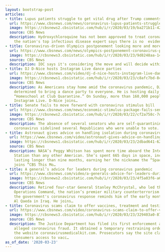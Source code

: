 ```yaml
---
layout: bootstrap-post
articles:
- title: Lupus patients struggle to get vital drug after Trump comments
  url: https://www.cbsnews.com/news/coronavirus-lupus-patients-struggle-fill-prescriptions-after-trump-touts-vital-drug-as-covid-19-treatment/
  image: https://cbsnews2.cbsistatic.com/hub/i/r/2020/03/19/ba271b11-42dc-4c14-85e9-490a84af8742/thumbnail/1200x630g6/fc70a091fa628afa7fda0224e9fd7dd7/gettyimages-1203453162.jpg
  source: CBS News
  description: Hydroxychloroquine has not been approved to treat coronavirus, and
    the nation's top infectious disease expert says there is no  evidence it is effective.
- title: Coronavirus-driven Olympics postponement looking more and more likely
  url: https://www.cbsnews.com/news/olympics-postponement-coronavirus-pandemic-covid-19-japan-more-and-more-likely/
  image: https://cbsnews3.cbsistatic.com/hub/i/r/2020/03/23/9d8248aa-1450-4ae8-b101-b1c23107d55d/thumbnail/1200x630g7/ccf45e2a7c7586798e29fc991724cb3c/2020-03-23t055651z-1288845986-rc2hpf9hj472-rtrmadp-3-health-coronavirus-olympics.jpg
  source: CBS News
  description: IOC says it's considering the move and will decide within a month
- title: DJ D-Nice hosts Instagram Live dance parties
  url: https://www.cbsnews.com/video/dj-d-nice-hosts-instagram-live-dance-parties/
  image: https://cbsnews1.cbsistatic.com/hub/i/r/2020/03/23/c8afc7bd-8c36-4725-ab4b-f5d0e1725754/thumbnail/1200x630/7f5f54b0361f171222e0f122b3d47db5/ctm-dnice-0323-460381-640x360.jpg
  source: CBS News
  description: As Americans stay home amid the coronavirus pandemic, DJ D-Nice is
    determined to bring a dance party to everyone. He is hosting daily events he calls
    “Homeschool at Club Quarantine.” On Sunday, more than 160,000 people watched his
    Instagram Live. D-Nice joins…
- title: Senate fails to move forward with coronavirus stimulus bill
  url: https://www.cbsnews.com/news/economic-stimulus-package-fails-senate-democrats-bill-coronavirus/
  image: https://cbsnews2.cbsistatic.com/hub/i/r/2020/03/22/cf2a758c-7df8-4ba0-afdd-04a543ce7a21/thumbnail/1200x630g3/b5003632b90474f05b4ea9dab8bfb594/2020-03-22t170054z-1694015819-rc25pf9lt8kl-rtrmadp-3-health-coronavirus-usa-congress.jpg
  source: CBS News
  description: The absence of several senators who are self-quarantining due to the
    coronavirus sidelined several Republicans who were unable to vote.
- title: Astronaut gives advice on handling isolation during coronavirus crisis
  url: https://www.cbsnews.com/video/astronaut-gives-advice-on-handling-isolation-during-coronavirus-crisis/
  image: https://cbsnews1.cbsistatic.com/hub/i/r/2020/03/23/2dbad641-62b1-45ed-8810-96e1990a5dfd/thumbnail/1200x630/cf1ae847239c8ef0a3a26e9c802c8a21/0323-peggy-ctm-460365-640x360.jpg
  source: CBS News
  description: NASA’s Peggy Whitson has spent more time aboard the International Space
    Station than any other American. She’s spent 665 days in space, including a stretch
    lasting longer than nine months, earning her the nickname the “Space Ninja.” Whitson
    joins “CBS This Mo…
- title: A general’s advice for leaders during coronavirus pandemic
  url: https://www.cbsnews.com/video/a-generals-advice-for-leaders-during-coronavirus-pandemic/
  image: https://cbsnews2.cbsistatic.com/hub/i/r/2020/03/23/4f5a03f6-a6f3-44dc-b99e-aa17abd1771d/thumbnail/1200x630/8a9b99b86a866b4b42d8de3e961920eb/0323-general-460361-640x360.jpg
  source: CBS News
  description: Retired four-star General Stanley McChrystal, who led the Joint Special
    Operations Command, the nation’s premier military counterterrorism force, said
    the government's coronavirus response reminds him of the early months of fighting
    Al Qaeda in Iraq. He joins…
- title: Coronavirus scams claim to offer vaccines, treatment and testing
  url: https://www.cbsnews.com/video/coronavirus-scams-claim-to-offer-vaccines-treatment-and-testing/
  image: https://cbsnews3.cbsistatic.com/hub/i/r/2020/03/23/329403a0-8797-4c58-bdf1-c491f4c3e0cd/thumbnail/1200x630/c1145d211941f7097de4d0a51f9322cc/0323-scams-werner-460336-640x360.jpg
  source: CBS News
  description: The Justice Department has filed its first enforcement action against
    alleged coronavirus fraud. It obtained a temporary restraining order Sunday against
    the website coronavirusmedicalkit.com. Prosecutors say the site claimed to offer
    consumers access to vacc…
as_of_date: '2020-03-23'
---
```


